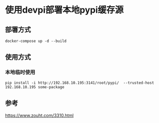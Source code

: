 # 使用devpi部署本地pypi缓存源

## 部署方式
```
docker-compose up -d --build
```

## 使用方式

### 本地临时使用

```
pip install -i http://192.168.10.195:3141/root/pypi/  --trusted-host 192.168.10.195 some-package
```

## 参考

https://www.zouht.com/3310.html
